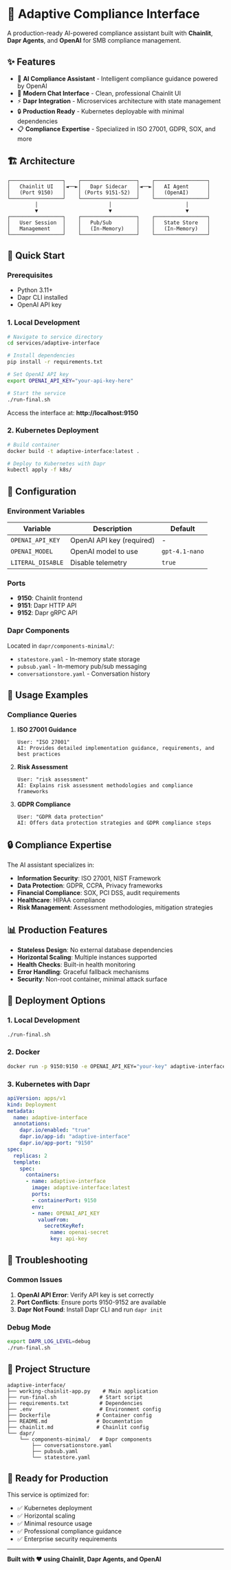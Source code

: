 # 🚀 Adaptive Compliance Interface

A production-ready AI-powered compliance assistant built with **Chainlit**, **Dapr Agents**, and **OpenAI** for SMB compliance management.

## ✨ Features

- 🤖 **AI Compliance Assistant** - Intelligent compliance guidance powered by OpenAI
- 🎨 **Modern Chat Interface** - Clean, professional Chainlit UI
- ⚡ **Dapr Integration** - Microservices architecture with state management
- 🔒 **Production Ready** - Kubernetes deployable with minimal dependencies
- 📋 **Compliance Expertise** - Specialized in ISO 27001, GDPR, SOX, and more

## 🏗️ Architecture

```
┌─────────────────┐    ┌──────────────────┐    ┌─────────────────┐
│   Chainlit UI   │◄──►│   Dapr Sidecar   │◄──►│   AI Agent      │
│   (Port 9150)   │    │ (Ports 9151-52)  │    │   (OpenAI)      │
└─────────────────┘    └──────────────────┘    └─────────────────┘
         │                       │                        │
         ▼                       ▼                        ▼
┌─────────────────┐    ┌──────────────────┐    ┌─────────────────┐
│   User Session  │    │   Pub/Sub        │    │   State Store   │
│   Management    │    │   (In-Memory)    │    │   (In-Memory)   │
└─────────────────┘    └──────────────────┘    └─────────────────┘
```

## 🚀 Quick Start

### Prerequisites

- Python 3.11+
- Dapr CLI installed
- OpenAI API key

### 1. Local Development

```bash
# Navigate to service directory
cd services/adaptive-interface

# Install dependencies
pip install -r requirements.txt

# Set OpenAI API key
export OPENAI_API_KEY="your-api-key-here"

# Start the service
./run-final.sh
```

Access the interface at: **http://localhost:9150**

### 2. Kubernetes Deployment

```bash
# Build container
docker build -t adaptive-interface:latest .

# Deploy to Kubernetes with Dapr
kubectl apply -f k8s/
```

## 🔧 Configuration

### Environment Variables

| Variable | Description | Default |
|----------|-------------|---------|
| `OPENAI_API_KEY` | OpenAI API key (required) | - |
| `OPENAI_MODEL` | OpenAI model to use | `gpt-4.1-nano` |
| `LITERAL_DISABLE` | Disable telemetry | `true` |

### Ports

- **9150**: Chainlit frontend
- **9151**: Dapr HTTP API
- **9152**: Dapr gRPC API

### Dapr Components

Located in `dapr/components-minimal/`:
- `statestore.yaml` - In-memory state storage
- `pubsub.yaml` - In-memory pub/sub messaging
- `conversationstore.yaml` - Conversation history

## 🎯 Usage Examples

### Compliance Queries

1. **ISO 27001 Guidance**
   ```
   User: "ISO 27001"
   AI: Provides detailed implementation guidance, requirements, and best practices
   ```

2. **Risk Assessment**
   ```
   User: "risk assessment"
   AI: Explains risk assessment methodologies and compliance frameworks
   ```

3. **GDPR Compliance**
   ```
   User: "GDPR data protection"
   AI: Offers data protection strategies and GDPR compliance steps
   ```

## 🔒 Compliance Expertise

The AI assistant specializes in:

- **Information Security**: ISO 27001, NIST Framework
- **Data Protection**: GDPR, CCPA, Privacy frameworks
- **Financial Compliance**: SOX, PCI DSS, audit requirements
- **Healthcare**: HIPAA compliance
- **Risk Management**: Assessment methodologies, mitigation strategies

## 📊 Production Features

- **Stateless Design**: No external database dependencies
- **Horizontal Scaling**: Multiple instances supported
- **Health Checks**: Built-in health monitoring
- **Error Handling**: Graceful fallback mechanisms
- **Security**: Non-root container, minimal attack surface

## 🚀 Deployment Options

### 1. Local Development
```bash
./run-final.sh
```

### 2. Docker
```bash
docker run -p 9150:9150 -e OPENAI_API_KEY="your-key" adaptive-interface:latest
```

### 3. Kubernetes with Dapr
```yaml
apiVersion: apps/v1
kind: Deployment
metadata:
  name: adaptive-interface
  annotations:
    dapr.io/enabled: "true"
    dapr.io/app-id: "adaptive-interface"
    dapr.io/app-port: "9150"
spec:
  replicas: 2
  template:
    spec:
      containers:
      - name: adaptive-interface
        image: adaptive-interface:latest
        ports:
        - containerPort: 9150
        env:
        - name: OPENAI_API_KEY
          valueFrom:
            secretKeyRef:
              name: openai-secret
              key: api-key
```

## 🔧 Troubleshooting

### Common Issues

1. **OpenAI API Error**: Verify API key is set correctly
2. **Port Conflicts**: Ensure ports 9150-9152 are available
3. **Dapr Not Found**: Install Dapr CLI and run `dapr init`

### Debug Mode

```bash
export DAPR_LOG_LEVEL=debug
./run-final.sh
```

## 📁 Project Structure

```
adaptive-interface/
├── working-chainlit-app.py    # Main application
├── run-final.sh              # Start script
├── requirements.txt          # Dependencies
├── .env                      # Environment config
├── Dockerfile               # Container config
├── README.md                # Documentation
├── chainlit.md              # Chainlit config
└── dapr/
    └── components-minimal/   # Dapr components
        ├── conversationstore.yaml
        ├── pubsub.yaml
        └── statestore.yaml
```

## 🎉 Ready for Production

This service is optimized for:
- ✅ Kubernetes deployment
- ✅ Horizontal scaling
- ✅ Minimal resource usage
- ✅ Professional compliance guidance
- ✅ Enterprise security requirements

---

**Built with ❤️ using Chainlit, Dapr Agents, and OpenAI**

